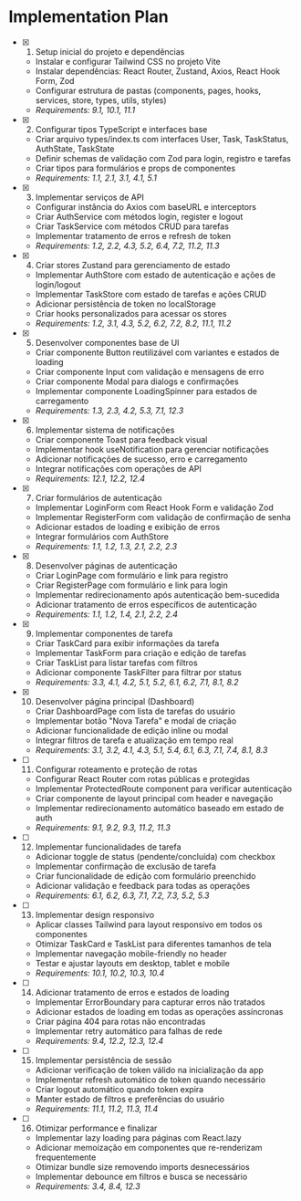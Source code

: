 # Implementation Plan

- [x] 1. Setup inicial do projeto e dependências





  - Instalar e configurar Tailwind CSS no projeto Vite
  - Instalar dependências: React Router, Zustand, Axios, React Hook Form, Zod
  - Configurar estrutura de pastas (components, pages, hooks, services, store, types, utils, styles)
  - _Requirements: 9.1, 10.1, 11.1_

- [x] 2. Configurar tipos TypeScript e interfaces base





  - Criar arquivo types/index.ts com interfaces User, Task, TaskStatus, AuthState, TaskState
  - Definir schemas de validação com Zod para login, registro e tarefas
  - Criar tipos para formulários e props de componentes
  - _Requirements: 1.1, 2.1, 3.1, 4.1, 5.1_

- [x] 3. Implementar serviços de API





  - Configurar instância do Axios com baseURL e interceptors
  - Criar AuthService com métodos login, register e logout
  - Criar TaskService com métodos CRUD para tarefas
  - Implementar tratamento de erros e refresh de token
  - _Requirements: 1.2, 2.2, 4.3, 5.2, 6.4, 7.2, 11.2, 11.3_

- [x] 4. Criar stores Zustand para gerenciamento de estado





  - Implementar AuthStore com estado de autenticação e ações de login/logout
  - Implementar TaskStore com estado de tarefas e ações CRUD
  - Adicionar persistência de token no localStorage
  - Criar hooks personalizados para acessar os stores
  - _Requirements: 1.2, 3.1, 4.3, 5.2, 6.2, 7.2, 8.2, 11.1, 11.2_

- [x] 5. Desenvolver componentes base de UI





  - Criar componente Button reutilizável com variantes e estados de loading
  - Criar componente Input com validação e mensagens de erro
  - Criar componente Modal para dialogs e confirmações
  - Implementar componente LoadingSpinner para estados de carregamento
  - _Requirements: 1.3, 2.3, 4.2, 5.3, 7.1, 12.3_

- [x] 6. Implementar sistema de notificações





  - Criar componente Toast para feedback visual
  - Implementar hook useNotification para gerenciar notificações
  - Adicionar notificações de sucesso, erro e carregamento
  - Integrar notificações com operações de API
  - _Requirements: 12.1, 12.2, 12.4_

- [x] 7. Criar formulários de autenticação





  - Implementar LoginForm com React Hook Form e validação Zod
  - Implementar RegisterForm com validação de confirmação de senha
  - Adicionar estados de loading e exibição de erros
  - Integrar formulários com AuthStore
  - _Requirements: 1.1, 1.2, 1.3, 2.1, 2.2, 2.3_

- [x] 8. Desenvolver páginas de autenticação





  - Criar LoginPage com formulário e link para registro
  - Criar RegisterPage com formulário e link para login
  - Implementar redirecionamento após autenticação bem-sucedida
  - Adicionar tratamento de erros específicos de autenticação
  - _Requirements: 1.1, 1.2, 1.4, 2.1, 2.2, 2.4_

- [x] 9. Implementar componentes de tarefa





  - Criar TaskCard para exibir informações da tarefa
  - Implementar TaskForm para criação e edição de tarefas
  - Criar TaskList para listar tarefas com filtros
  - Adicionar componente TaskFilter para filtrar por status
  - _Requirements: 3.3, 4.1, 4.2, 5.1, 5.2, 6.1, 6.2, 7.1, 8.1, 8.2_

- [x] 10. Desenvolver página principal (Dashboard)





  - Criar DashboardPage com lista de tarefas do usuário
  - Implementar botão "Nova Tarefa" e modal de criação
  - Adicionar funcionalidade de edição inline ou modal
  - Integrar filtros de tarefa e atualização em tempo real
  - _Requirements: 3.1, 3.2, 4.1, 4.3, 5.1, 5.4, 6.1, 6.3, 7.1, 7.4, 8.1, 8.3_

- [ ] 11. Configurar roteamento e proteção de rotas
  - Configurar React Router com rotas públicas e protegidas
  - Implementar ProtectedRoute component para verificar autenticação
  - Criar componente de layout principal com header e navegação
  - Implementar redirecionamento automático baseado em estado de auth
  - _Requirements: 9.1, 9.2, 9.3, 11.2, 11.3_

- [ ] 12. Implementar funcionalidades de tarefa
  - Adicionar toggle de status (pendente/concluída) com checkbox
  - Implementar confirmação de exclusão de tarefa
  - Criar funcionalidade de edição com formulário preenchido
  - Adicionar validação e feedback para todas as operações
  - _Requirements: 6.1, 6.2, 6.3, 7.1, 7.2, 7.3, 5.2, 5.3_

- [ ] 13. Implementar design responsivo
  - Aplicar classes Tailwind para layout responsivo em todos os componentes
  - Otimizar TaskCard e TaskList para diferentes tamanhos de tela
  - Implementar navegação mobile-friendly no header
  - Testar e ajustar layouts em desktop, tablet e mobile
  - _Requirements: 10.1, 10.2, 10.3, 10.4_

- [ ] 14. Adicionar tratamento de erros e estados de loading
  - Implementar ErrorBoundary para capturar erros não tratados
  - Adicionar estados de loading em todas as operações assíncronas
  - Criar página 404 para rotas não encontradas
  - Implementar retry automático para falhas de rede
  - _Requirements: 9.4, 12.2, 12.3, 12.4_

- [ ] 15. Implementar persistência de sessão
  - Adicionar verificação de token válido na inicialização da app
  - Implementar refresh automático de token quando necessário
  - Criar logout automático quando token expira
  - Manter estado de filtros e preferências do usuário
  - _Requirements: 11.1, 11.2, 11.3, 11.4_

- [ ] 16. Otimizar performance e finalizar
  - Implementar lazy loading para páginas com React.lazy
  - Adicionar memoização em componentes que re-renderizam frequentemente
  - Otimizar bundle size removendo imports desnecessários
  - Implementar debounce em filtros e busca se necessário
  - _Requirements: 3.4, 8.4, 12.3_